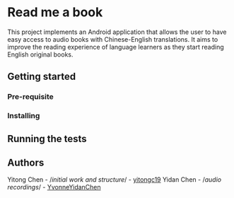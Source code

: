 # Read me a book
This project implements an Android application that allows the user to have easy access to audio books with Chinese-English translations. It aims to improve the reading experience of language learners as they start reading English original books.

## Getting started
### Pre-requisite

### Installing


## Running the tests

## Authors
Yitong Chen - /*initial work and structure*/ - [yitongc19](https://github.com/yitongc19)
Yidan Chen - /*audio recordings*/ - [YvonneYidanChen](https://github.com/YvonneYidanChen)
